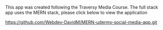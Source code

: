 This app was created following the Traversy Media Course. The full stack app uses the MERN stack, please click below to view the application

https://github.com/Webdev-DavidM/MERN-udermy-social-media-app.git
